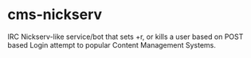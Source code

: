 cms-nickserv
============

IRC Nickserv-like service/bot that sets +r, or kills a user based on POST based Login attempt to popular Content Management Systems.

